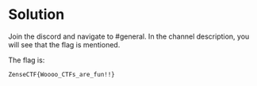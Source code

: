 # Solution

Join the discord and navigate to #general. In the channel description, you will see that the flag is mentioned.
<br />

The flag is:

```
ZenseCTF{Woooo_CTFs_are_fun!!}
```